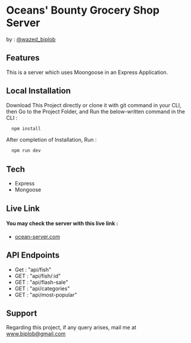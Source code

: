 # Oceans' Bounty Grocery Shop Server

by : [@wazed_biplob](https://github.com/wazed-biplob)

## Features

This is a server which uses Moongoose in an Express Application.

## Local Installation

Download This Project directly or clone it with git command in your CLI, then Go to the Project Folder, and Run the below-written command in the CLI :

```bash
  npm install
```

After completion of Installation, Run :

```bash
  npm run dev
```

## Tech

- Express
- Mongoose

## Live Link

#### You may check the server with this live link :

- [ocean-server.com](https://ocean-server.vercel.app/)

## API Endpoints

- Get : "api/fish"
- GET : "api/fish/:id"
- GET : "api/flash-sale"
- GET : "api/categories"
- GET : "api/most-popular"

## Support

Regarding this project, if any query arises, mail me at www.biplob@gmail.com
